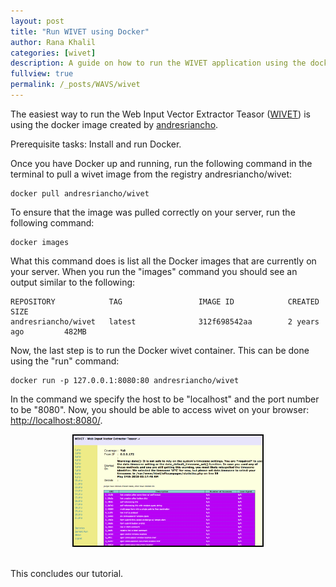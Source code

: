 ```yaml
---
layout: post
title: "Run WIVET using Docker"
author: Rana Khalil
categories: [wivet]
description: A guide on how to run the WIVET application using the docker image
fullview: true
permalink: /_posts/WAVS/wivet
---
```


The easiest way to run the Web Input Vector Extractor Teasor ([WIVET](https://github.com/bedirhan/wivet)) is using the docker image created by [andresriancho](https://hub.docker.com/r/andresriancho/wivet/).

Prerequisite tasks: Install and run Docker.

Once you have Docker up and running, run the following command in the terminal to pull a wivet image from the registry andresriancho/wivet:

```*
docker pull andresriancho/wivet
```

To ensure that the image was pulled correctly on your server, run the following command:

```*
docker images 
```

What this command does is list all the Docker images that are currently on your server. When you run the "images" command you should see an output similar to the following:

```*
REPOSITORY            TAG                 IMAGE ID            CREATED             SIZE
andresriancho/wivet   latest              312f698542aa        2 years ago         482MB
``` 

Now, the last step is to run the Docker wivet container. This can be done using the "run" command:

```*
docker run -p 127.0.0.1:8080:80 andresriancho/wivet
```

In the command we specify the host to be "localhost" and the port number to be "8080". Now, you should be able to access wivet on your browser: [http://localhost:8080/](http://localhost:8080/).

<center><img src="/images/blogs/wivet/wivet_general.png" width="60%" height="60%" style="border: 2px solid black"/></center><br> 

This concludes our tutorial. 